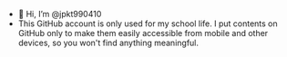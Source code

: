 - 👋 Hi, I’m @jpkt990410
- This GitHub account is only used for my school life.
I put contents on GitHub only to make them easily accessible from mobile and other devices, so you won't find anything meaningful.

<!---
jpkt990410/jpkt990410 is a ✨ special ✨ repository because its `README.md` (this file) appears on your GitHub profile.
You can click the Preview link to take a look at your changes.
--->
